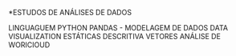 *ESTUDOS DE ANÁLISES DE DADOS

LINGUAGUEM PYTHON
PANDAS - MODELAGEM DE DADOS
DATA VISUALIZATION
ESTÁTICAS DESCRITIVA
VETORES
ANÁLISE DE WORICIOUD
